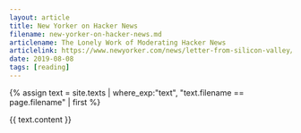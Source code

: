```yaml
---
layout: article
title: New Yorker on Hacker News
filename: new-yorker-on-hacker-news.md
articlename: The Lonely Work of Moderating Hacker News
articlelink: https://www.newyorker.com/news/letter-from-silicon-valley/the-lonely-work-of-moderating-hacker-news
date: 2019-08-08
tags: [reading]
---
```


{% assign text = site.texts
    | where_exp:"text", "text.filename == page.filename" 
    | first %}

{{ text.content }}
